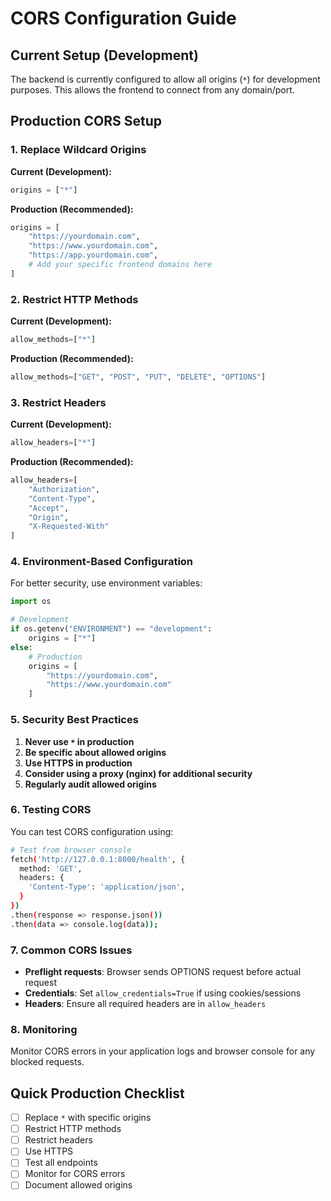 # CORS Configuration Guide

## Current Setup (Development)

The backend is currently configured to allow all origins (`*`) for development purposes. This allows the frontend to connect from any domain/port.

## Production CORS Setup

### 1. Replace Wildcard Origins

**Current (Development):**
```python
origins = ["*"]
```

**Production (Recommended):**
```python
origins = [
    "https://yourdomain.com",
    "https://www.yourdomain.com",
    "https://app.yourdomain.com",
    # Add your specific frontend domains here
]
```

### 2. Restrict HTTP Methods

**Current (Development):**
```python
allow_methods=["*"]
```

**Production (Recommended):**
```python
allow_methods=["GET", "POST", "PUT", "DELETE", "OPTIONS"]
```

### 3. Restrict Headers

**Current (Development):**
```python
allow_headers=["*"]
```

**Production (Recommended):**
```python
allow_headers=[
    "Authorization",
    "Content-Type",
    "Accept",
    "Origin",
    "X-Requested-With"
]
```

### 4. Environment-Based Configuration

For better security, use environment variables:

```python
import os

# Development
if os.getenv("ENVIRONMENT") == "development":
    origins = ["*"]
else:
    # Production
    origins = [
        "https://yourdomain.com",
        "https://www.yourdomain.com"
    ]
```

### 5. Security Best Practices

1. **Never use `*` in production**
2. **Be specific about allowed origins**
3. **Use HTTPS in production**
4. **Consider using a proxy (nginx) for additional security**
5. **Regularly audit allowed origins**

### 6. Testing CORS

You can test CORS configuration using:

```bash
# Test from browser console
fetch('http://127.0.0.1:8000/health', {
  method: 'GET',
  headers: {
    'Content-Type': 'application/json',
  }
})
.then(response => response.json())
.then(data => console.log(data));
```

### 7. Common CORS Issues

- **Preflight requests**: Browser sends OPTIONS request before actual request
- **Credentials**: Set `allow_credentials=True` if using cookies/sessions
- **Headers**: Ensure all required headers are in `allow_headers`

### 8. Monitoring

Monitor CORS errors in your application logs and browser console for any blocked requests.

## Quick Production Checklist

- [ ] Replace `*` with specific origins
- [ ] Restrict HTTP methods
- [ ] Restrict headers
- [ ] Use HTTPS
- [ ] Test all endpoints
- [ ] Monitor for CORS errors
- [ ] Document allowed origins 